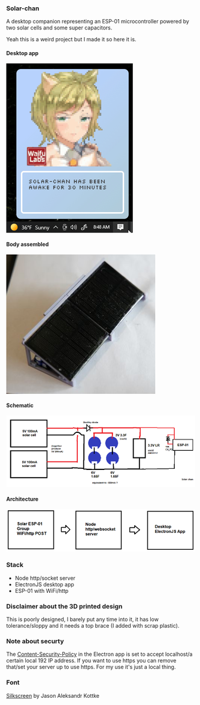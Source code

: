 ### Solar-chan
A desktop companion representing an ESP-01 microcontroller powered by two solar cells and some super capacitors.

Yeah this is a weird project but I made it so here it is.

#### Desktop app

<img src="./desktop-app.gif"/>

#### Body assembled

<img src="./solar-chan-hardware.JPG"/>

#### Schematic

<img src="./schematic.png" width="800"/>

#### Architecture

<img src="./architecture.png" width="600"/>

### Stack
* Node http/socket server
* ElectronJS desktop app
* ESP-01 with WiFi/http

### Disclaimer about the 3D printed design
This is poorly designed, I barely put any time into it, it has low tolerance/sloppy and it needs a top brace (I added with scrap plastic).

### Note about securty
The [Content-Security-Policy](https://stackoverflow.com/questions/43742261/is-it-unsafe-to-add-localhost-to-content-security-policy) in the Electron app is set to accept localhost/a certain local 192 IP address. If you want to use https you can remove that/set your server up to use https. For my use it's just a local thing.

### Font
[Silkscreen](https://www.dafont.com/silkscreen.font) by Jason Aleksandr Kottke